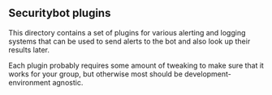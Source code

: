 ## Securitybot plugins
This directory contains a set of plugins for various alerting and logging systems that can be used to send alerts to the bot and also look up their results later.

Each plugin probably requires some amount of tweaking to make sure that it works for your group, but otherwise most should be development-environment agnostic.
